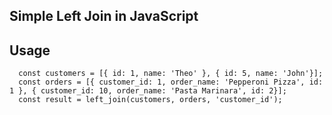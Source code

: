 ## Simple Left Join in JavaScript

## Usage
```
  const customers = [{ id: 1, name: 'Theo' }, { id: 5, name: 'John'}];
  const orders = [{ customer_id: 1, order_name: 'Pepperoni Pizza', id: 1 }, { customer_id: 10, order_name: 'Pasta Marinara', id: 2}];
  const result = left_join(customers, orders, 'customer_id');
  
```
